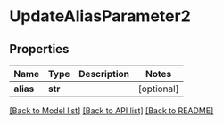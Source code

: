 # UpdateAliasParameter2

## Properties
Name | Type | Description | Notes
------------ | ------------- | ------------- | -------------
**alias** | **str** |  | [optional] 

[[Back to Model list]](../README.md#documentation-for-models) [[Back to API list]](../README.md#documentation-for-api-endpoints) [[Back to README]](../README.md)

